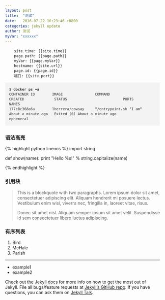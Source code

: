 ```yaml
---
layout: post
title:  "测试"
date:   2016-07-22 10:23:46 +0800
categories: jekyll update
author: 测试
myVar: "xxxxxx"
---
```

```
	site.time: {{site.time}}
	page.path: {{page.path}}
	myVar: {{page.myVar}}
	hostname: {{site.url}} 
	page.id: {{page.id}}
	端口: {{site.port}}
```
![img](/assets/tmp1.jpeg)


### 语法高亮

{% highlight python linenos %}
import string

def show(name):
  print "Hello %s!" % string.capitalize(name)

{% endhighlight %}

### 引用块

> This is a blockquote with two paragraphs. Lorem ipsum dolor sit amet,
> consectetuer adipiscing elit. Aliquam hendrerit mi posuere lectus.
> Vestibulum enim wisi, viverra nec, fringilla in, laoreet vitae, risus.
> 
> Donec sit amet nisl. Aliquam semper ipsum sit amet velit. Suspendisse
> id sem consectetuer libero luctus adipiscing.


### 有序列表

1. Bird
2. McHale
3. Parish

-------

* example1
* example2


Check out the [Jekyll docs][jekyll-docs] for more info on how to get the most out of Jekyll. File all bugs/feature requests at [Jekyll’s GitHub repo][jekyll-gh]. If you have questions, you can ask them on [Jekyll Talk][jekyll-talk].

[jekyll-docs]: http://jekyllrb.com/docs/home
[jekyll-gh]:   https://github.com/jekyll/jekyll
[jekyll-talk]: https://talk.jekyllrb.com/
